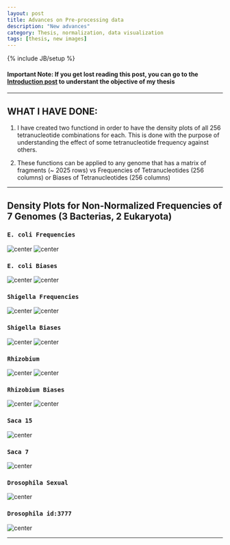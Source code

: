 ```yaml
---
layout: post
title: Advances on Pre-processing data
description: "New advances"
category: Thesis, normalization, data visualization
tags: [thesis, new images]
---
```


{% include JB/setup %}

#### Important Note: If you get lost reading this post, you can go to the [Introduction post](http://kamynz.github.io/thesis/2015/07/30/Introduction-of-Thesis/) to understant the objective of my thesis

------

## WHAT I HAVE DONE:

1. I have created two functiond in order to have the density plots of all 256 tetranucleotide combinations for each. 
This is done with the purpose of understanding the effect of some tetranucleotide frequency against others.

2. These functions can be applied to any genome that has a matrix of fragments (~ 2025 rows)
vs Frequencies of Tetranucleotides (256 columns) or Biases of Tetranucleotides (256 columns) 

------

## Density Plots for Non-Normalized Frequencies of 7 Genomes (3 Bacterias, 2 Eukaryota)

### ``E. coli Frequencies``

![center](/Figs/Semana8/Ecoli/Eco_AC_Freq.png)
![center](/Figs/Semana8/Ecoli/Eco_GT_Freq.png)

### ``E. coli Biases``

![center](/Figs/Semana8/Ecoli/Eco_AC_Sesgos.png)
![center](/Figs/Semana8/Ecoli/Eco_GT_Sesgos.png)


### ``Shigella Frequencies``

![center](/Figs/Semana8/Shigella/Shig_AC_Freq.png)
![center](/Figs/Semana8/Shigella/Shig_GT_Freq.png)

### ``Shigella Biases``

![center](/Figs/Semana8/Shigella/Shig_AC_Sesgos.png)
![center](/Figs/Semana8/Shigella/Shig_GT_Sesgos.png)


### ``Rhizobium``

![center](/Figs/Semana8/Rhizobium/Rhizo_AC_Freqs.png)
![center](/Figs/Semana8/Rhizobium/Rhizo_GT_Freqs.png)

### ``Rhizobium Biases``

![center](/Figs/Semana8/Rhizobium/Rhizo_AC_Sesgos.png)
![center](/Figs/Semana8/Rhizobium/Rhizo_GT_Sesgos.png)

### ``Saca 15``

![center](/Figs/Semana8/FREQ_Z_SCORE_TRANSFORMATION/Saca15_Freq_Norm_Z_SCORE.png)

### ``Saca 7``

![center](/Figs/Semana8/FREQ_Z_SCORE_TRANSFORMATION/Saca7_Freq_Norm_Z_SCORE.png)

### ``Drosophila Sexual``

![center](/Figs/Semana8/FREQ_Z_SCORE_TRANSFORMATION/DrosoSexual_Freq_Norm_Z_SCORE.png)

### ``Drosophila id:3777``

![center](/Figs/Semana8/FREQ_Z_SCORE_TRANSFORMATION/Droso3777_Freq_Norm_Z_SCORE.png)

------

